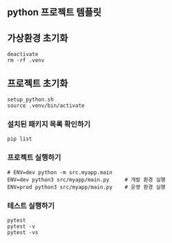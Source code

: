 ## python 프로젝트 템플릿

## 가상환경 초기화
```shell
deactivate
rm -rf .venv
```

## 프로젝트 초기화
```shell
setup_python.sh
source .venv/bin/activate
```

### 설치된 패키지 목록 확인하기
```shell
pip list
```

### 프로젝트 실행하기
```shell
# ENV=dev python -m src.myapp.main
ENV=dev python3 src/myapp/main.py     # 개발 환경 실행
ENV=prod python3 src/myapp/main.py    # 운영 환경 실행
```

### 테스트 실행하기
```shell
pytest
pytest -v
pytest -vs
```
